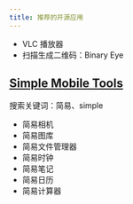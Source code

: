 ```yaml
---
title: 推荐的开源应用
---
```


- VLC 播放器
- 扫描生成二维码：Binary Eye

## [Simple Mobile Tools](https://simplemobiletools.com/)

搜索关键词：简易、simple

- 简易相机
- 简易图库
- 简易文件管理器
- 简易时钟
- 简易笔记
- 简易日历
- 简易计算器
